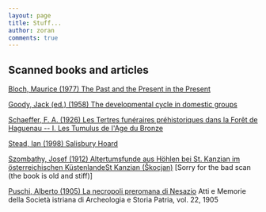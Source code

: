 ```yaml
---
layout: page
title: Stuff...
author: zoran
comments: true
---
```


## Scanned books and articles

[Bloch, Maurice (1977) The Past and the Present in the Present](http://zoran-cuckovic.from.hr/materials/Bloch-Past-in-the-present.pdf)

[Goody, Jack (ed.) (1958) The developmental cycle in domestic groups](http://zoran-cuckovic.from.hr/materials/Goody-Developemental-Cycles.pdf)

[Schaeffer, F. A. (1926) Les Tertres funéraires préhistoriques dans la Forêt de Haguenau -- I. Les Tumulus de I'Age du Bronze](http://zoran-cuckovic.from.hr/materials/Schaeffer-Hagenau-I.pdf)

[Stead, Ian (1998) Salisbury Hoard](http://zoran-cuckovic.from.hr/materials/Stead-1998-Salisbury-Hoard.pdf)

[Szombathy, Josef (1912) Altertumsfunde aus Höhlen bei St. Kanzian im österreichischen KüstenlandeSt Kanzian (Škocjan)](http://zoran-cuckovic.from.hr/materials/Szombathy-Skocjan.pdf) [Sorry for the bad scan (the book is old and stiff)]

[Puschi, Alberto (1905) La necropoli preromana di Nesazio](http://zoran-cuckovic.from.hr/materials/Puschi-1905-Nesazio.pdf) Atti e Memorie della Società istriana di Archeologia e Storia Patria, vol. 22, 1905
